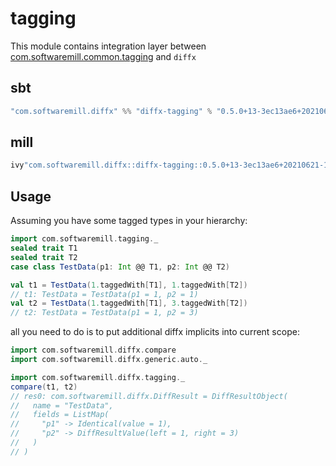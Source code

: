 # tagging

This module contains integration layer between [com.softwaremill.common.tagging](https://github.com/softwaremill/scala-common) and `diffx`

## sbt

```scala
"com.softwaremill.diffx" %% "diffx-tagging" % "0.5.0+13-3ec13ae6+20210621-1024-SNAPSHOT"
```

## mill 

```scala
ivy"com.softwaremill.diffx::diffx-tagging::0.5.0+13-3ec13ae6+20210621-1024-SNAPSHOT"
```

## Usage

Assuming you have some tagged types in your hierarchy:

```scala
import com.softwaremill.tagging._
sealed trait T1
sealed trait T2
case class TestData(p1: Int @@ T1, p2: Int @@ T2)

val t1 = TestData(1.taggedWith[T1], 1.taggedWith[T2])
// t1: TestData = TestData(p1 = 1, p2 = 1)
val t2 = TestData(1.taggedWith[T1], 3.taggedWith[T2])
// t2: TestData = TestData(p1 = 1, p2 = 3)
```

all you need to do is to put additional diffx implicits into current scope:

```scala
import com.softwaremill.diffx.compare
import com.softwaremill.diffx.generic.auto._

import com.softwaremill.diffx.tagging._
compare(t1, t2)
// res0: com.softwaremill.diffx.DiffResult = DiffResultObject(
//   name = "TestData",
//   fields = ListMap(
//     "p1" -> Identical(value = 1),
//     "p2" -> DiffResultValue(left = 1, right = 3)
//   )
// )
```